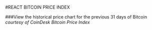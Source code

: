 #REACT BITCOIN PRICE INDEX

###View the historical price chart for the previous 31 days of Bitcoin
*courtesy of CoinDesk Bitcoin Price Index*

